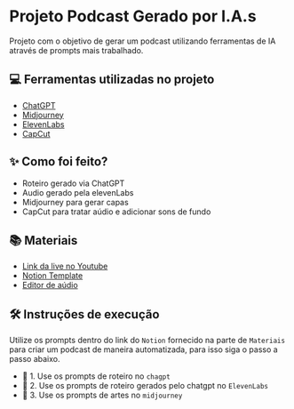 # Projeto Podcast Gerado por I.A.s

Projeto com o objetivo de gerar um podcast utilizando ferramentas de IA através de prompts mais trabalhado.

## 💻 Ferramentas utilizadas no projeto

- [ChatGPT](https://chat.openai.com/) 
- [Midjourney](https://www.midjourney.com/app/)
- [ElevenLabs](https://beta.elevenlabs.io/)
- [CapCut](https://www.capcut.com/pt-br/)

## ✨ Como foi feito?

- Roteiro gerado via ChatGPT
- Audio gerado pela elevenLabs
- Midjourney para gerar capas
- CapCut para tratar aúdio e adicionar sons de fundo

## 📚 Materiais

- [Link da live no Youtube](https://www.youtube.com)
- [Notion Template](https://helpful-jump-17b.notion.site/PAS-Podcast-AI-Studio-210489e15d7a4a73b743bb159e45d06f?pvs=4)
- [Editor de aúdio](https://www.capcut.com/editor?from_page=landing_page&__action_from=picture_V%C3%ADdeos%20profissionais%20em%20minutos,%20n%C3%A3o%20em%20horas.)


## 🛠️ Instruções de execução

Utilize os prompts dentro do link do `Notion` fornecido na parte de `Materiais` para criar um podcast de maneira automatizada, para isso siga o passo a passo abaixo.

- 🤖 1. Use os prompts de roteiro no `chagpt`
- 🤖 2. Use os prompts de roteiro gerados pelo chatgpt no  `ElevenLabs`
- 🤖 3. Use os prompts de artes no `midjourney`
